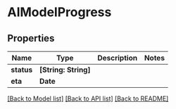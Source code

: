 # AIModelProgress

## Properties

Name | Type | Description | Notes
------------ | ------------- | ------------- | -------------
**status** | **[String: String]** |  | 
**eta** | **Date** |  | 

[[Back to Model list]](../README.md#documentation-for-models) [[Back to API list]](../README.md#documentation-for-api-endpoints) [[Back to README]](../README.md)


